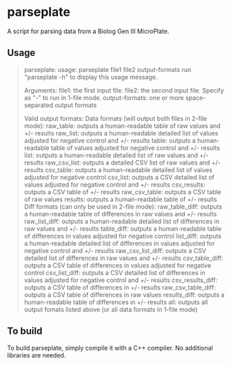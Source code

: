 # parseplate
A script for parsing data from a Biolog Gen III MicroPlate.

## Usage
>parseplate: usage: parseplate file1 file2 output-formats
>run "parseplate -h" to display this usage message.
>
>Arguments:
>  file1: the first input file.
>  file2: the second input file. Specify as "-" to run in 1-file mode.
>  output-formats: one or more space-separated output formats
>
>Valid output formats: 
>  Data formats (will output both files in 2-file mode): 
>    raw_table: outputs a human-readable table of raw values and +/- results
>    raw_list: outputs a human-readable detailed list of values adjusted for negative control and +/- results
>    table: outputs a human-readable table of values adjusted for negative control and +/- results
>    list: outputs a human-readable detailed list of raw values and +/- results
>    raw_csv_list: outputs a detailed CSV list of raw values and +/- results
>    csv_table: outputs a human-readable detailed list of values adjusted for negative control
>    csv_list: outputs a CSV detailed list of values adjusted for negative control and +/- results
>    csv_results: outputs a CSV table of +/- results
>    raw_csv_table: outputs a CSV table of raw values
>    results: outputs a human-readable table of +/- results
>  Diff formats (can only be used in 2-file mode): 
>    raw_table_diff: outputs a human-readable table of differences in raw values and +/- results
>    raw_list_diff: outputs a human-readable detailed list of differences in raw values and +/- results
>    table_diff: outputs a human-readable table of differences in values adjusted for negative control
>    list_diff: outputs a human-readable detailed list of differences in values adjusted for negative control and +/- results
>    raw_csv_list_diff: outputs a CSV detailed list of differences in raw values and +/- results
>    csv_table_diff: outputs a CSV table of differences in values adjusted for negative control
>    csv_list_diff: outputs a CSV detailed list of differences in values adjusted for negative control and +/- results
>    csv_results_diff: outputs a CSV table of differences in +/- results
>    raw_csv_table_diff: outputs a CSV table of differences in raw values
>    results_diff: outputs a human-readable table of differences in +/- results
>  all: outputs all output fomats listed above (or all data formats in 1-file mode)
  
  ## To build
  
  To build parseplate, simply compile it with a C++ compiler. No additional libraries are needed.
